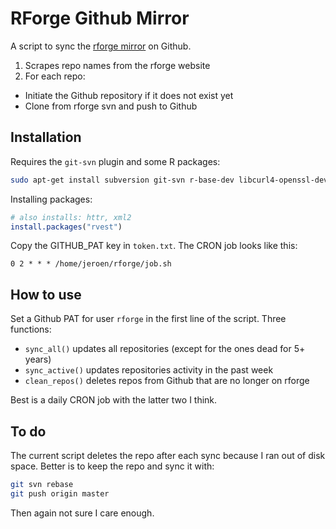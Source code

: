 # RForge Github Mirror

A script to sync the [rforge mirror](https://github.com/rforge) on Github. 

 1. Scrapes repo names from the rforge website
 2. For each repo: 
   - Initiate the Github repository if it does not exist yet
   - Clone from rforge svn and push to Github

## Installation

Requires the `git-svn` plugin and some R packages:

```sh
sudo apt-get install subversion git-svn r-base-dev libcurl4-openssl-dev libxml2-dev
```

Installing packages:

```r
# also installs: httr, xml2
install.packages("rvest")
```

Copy the GITHUB_PAT key in `token.txt`. The CRON job looks like this:

```
0 2 * * * /home/jeroen/rforge/job.sh
```

## How to use

Set a Github PAT for user `rforge` in the first line of the script. Three functions:

 - `sync_all()` updates all repositories (except for the ones dead for 5+ years)
 - `sync_active()` updates repositories activity in the past week
 - `clean_repos()` deletes repos from Github that are no longer on rforge
 
Best is a daily CRON job with the latter two I think.

## To do

The current script deletes the repo after each sync because I ran out of disk space. Better is to keep the repo and sync it with:

```sh
git svn rebase 
git push origin master
```

Then again not sure I care enough.

